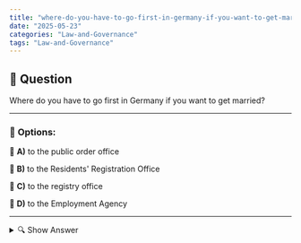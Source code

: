 ```yaml
---
title: "where-do-you-have-to-go-first-in-germany-if-you-want-to-get-married"
date: "2025-05-23"
categories: "Law-and-Governance"
tags: "Law-and-Governance"
---
```


## 📌 **Question**

Where do you have to go first in Germany if you want to get married?



---

### 📝 **Options:**

🔘 **A)** to the public order office

🔘 **B)** to the Residents' Registration Office

🔘 **C)** to the registry office

🔘 **D)** to the Employment Agency

---

<details>
  <summary>🔍 Show Answer</summary>

  <p>
💡  <b>Correct Answer:</b>  c
  </p>
  <p>
    📖<b>Explanation:</b>
    
  </p>
</details>
